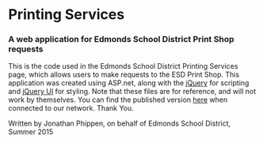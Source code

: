 # Printing Services
### A web application for Edmonds School District Print Shop requests
This is the code used in the Edmonds School District Printing Services page, which allows users to make requests to the ESD Print Shop.
This application was created using ASP.net, along with the [jQuery](https://jquery.com) for scripting and [jQuery UI](https://jqueryui.com) for styling.
Note that these files are for reference, and will not work by themselves.
You can find the published version [here](infosysapps.edmonds.wednet.edu/print) when connected to our network.
Thank You.

Written by Jonathan Phippen, on behalf of Edmonds School District, Summer 2015
